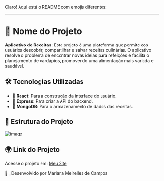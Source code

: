 Claro! Aqui está o README com emojis diferentes:

---

# 📝 Nome do Projeto

**Aplicativo de Receitas**: Este projeto é uma plataforma que permite aos usuários descobrir, compartilhar e salvar receitas culinárias. O aplicativo resolve o problema de encontrar novas ideias para refeições e facilita o planejamento de cardápios, promovendo uma alimentação mais variada e saudável.

## 🛠️ Tecnologias Utilizadas

- 🔹 **React**: Para a construção da interface do usuário.
- 🔹 **Express**: Para criar a API do backend.
- 🔹 **MongoDB**: Para o armazenamento de dados das receitas.

## 📂 Estrutura do Projeto

![image](https://github.com/user-attachments/assets/7ad1bcd3-f206-4721-94e1-ad28c2e2282d)


## 🌍 Link do Projeto

Acesse o projeto em: [Meu Site](https://meusite.com)

📌 _Desenvolvido por Mariana Meirelles de Campos
